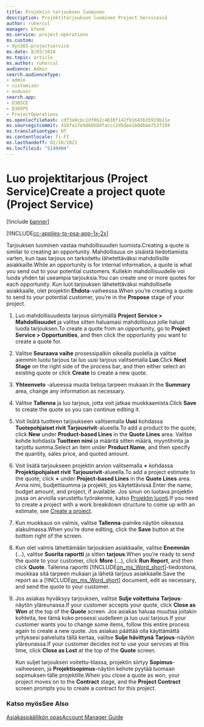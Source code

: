 ```yaml
---
title: Projektin tarjouksen luominen
description: Projektitarjouksen luominen Project Servicessä
author: ruhercul
manager: kfend
ms.service: project-operations
ms.custom:
- dyn365-projectservice
ms.date: 8/03/2018
ms.topic: article
ms.author: ruhercul
audience: Admin
search.audienceType:
- admin
- customizer
- enduser
search.app:
- D365CE
- D365PS
- ProjectOperations
ms.openlocfilehash: cdf3a9cbc1df0b2c4630f142fb1643b35919b21e
ms.sourcegitcommit: 418fa1fe9d605b8faccc2d5dee1b04b4e753f194
ms.translationtype: HT
ms.contentlocale: fi-FI
ms.lasthandoff: 02/10/2021
ms.locfileid: "5149404"
---
```

# <a name="create-a-project-quote-project-service"></a><span data-ttu-id="c1ad7-103">Luo projektitarjous (Project Service)</span><span class="sxs-lookup"><span data-stu-id="c1ad7-103">Create a project quote (Project Service)</span></span>

[!include [banner](../includes/psa-now-project-operations.md)]

[!INCLUDE[cc-applies-to-psa-app-1x-2x](../includes/cc-applies-to-psa-app-1x-2x.md)]

<span data-ttu-id="c1ad7-104">Tarjouksen luominen vastaa mahdollisuuden luomista.</span><span class="sxs-lookup"><span data-stu-id="c1ad7-104">Creating a quote is similar to creating an opportunity.</span></span> <span data-ttu-id="c1ad7-105">Mahdollisuus on sisäistä tiedottamista varten, kun taas tarjous on tarkoitettu lähetettäväksi mahdollisille asiakkaille.</span><span class="sxs-lookup"><span data-stu-id="c1ad7-105">While an opportunity is for internal information, a quote is what you send out to your potential customers.</span></span> <span data-ttu-id="c1ad7-106">Kullekin mahdollisuudelle voi luoda yhden tai useampia tarjouksia.</span><span class="sxs-lookup"><span data-stu-id="c1ad7-106">You can create one or more quotes for each opportunity.</span></span> <span data-ttu-id="c1ad7-107">Kun luot tarjouksen lähetettäväksi mahdolliselle asiakkaalle, olet projektin **Ehdota**-vaiheessa.</span><span class="sxs-lookup"><span data-stu-id="c1ad7-107">When you’re creating a quote to send to your potential customer, you’re in the **Propose** stage of your project.</span></span>  
  
1. <span data-ttu-id="c1ad7-108">Luo mahdollisuudesta tarjous siirtymällä **Project Service > Mahdollisuudet** ja valitse sitten haluamasi mahdollisuus jolle haluat luoda tarjouksen.</span><span class="sxs-lookup"><span data-stu-id="c1ad7-108">To create a quote from an opportunity, go to **Project Service > Opportunities**, and then click the opportunity you want to create a quote for.</span></span>  
  
2. <span data-ttu-id="c1ad7-109">Valitse **Seuraava vaihe** prosessipalkin oikealla puolella ja valitse aiemmin luotu tarjous tai luo uusi tarjous valitsemalla **Luo**.</span><span class="sxs-lookup"><span data-stu-id="c1ad7-109">Click **Next Stage** on the right side of the process bar, and then either select an existing quote or click **Create** to create a new quote.</span></span>  
  
3. <span data-ttu-id="c1ad7-110">**Yhteenveto** -alueessa muuta tietoja tarpeen mukaan.</span><span class="sxs-lookup"><span data-stu-id="c1ad7-110">In the **Summary** area, change any information as necessary.</span></span>  
  
4. <span data-ttu-id="c1ad7-111">Valitse **Tallenna** ja luo tarjous, jotta voit jatkaa muokkaamista.</span><span class="sxs-lookup"><span data-stu-id="c1ad7-111">Click **Save** to create the quote so you can continue editing it.</span></span>  
  
5. <span data-ttu-id="c1ad7-112">Voit lisätä tuotteen tarjoukseen valitsemalla **Uusi** kohdassa **Tuotepohjaiset rivit** **Tarjousrivit**-alueella.</span><span class="sxs-lookup"><span data-stu-id="c1ad7-112">To add a product to the quote, click **New** under **Product-based Lines** in the **Quote Lines** area.</span></span> <span data-ttu-id="c1ad7-113">Valitse kohde kohdasta **Tuotteen nimi** ja määritä sitten määrä, myyntihinta ja tarjottu summa.</span><span class="sxs-lookup"><span data-stu-id="c1ad7-113">Select an item under **Product Name**, and then specify the quantity, sales price, and quoted amount.</span></span>  
  
6. <span data-ttu-id="c1ad7-114">Voit lisätä tarjoukseen projektin arvion valitsemalla **+** kohdassa **Projektipohjaiset rivit** **Tarjousrivit**-alueella.</span><span class="sxs-lookup"><span data-stu-id="c1ad7-114">To add a project estimate to the quote, click **+** under **Project-based Lines** in the **Quote Lines** area.</span></span> <span data-ttu-id="c1ad7-115">Anna nimi, budjettisumma ja projekti, jos käytettävissä.</span><span class="sxs-lookup"><span data-stu-id="c1ad7-115">Enter the name, budget amount, and project, if available.</span></span> <span data-ttu-id="c1ad7-116">Jos sinun on luotava projektin jossa on arviolla varustettu työrakenne, katso [Projektin luonti](../psa/create-project.md).</span><span class="sxs-lookup"><span data-stu-id="c1ad7-116">If you need to create a project with a work breakdown structure to come up with an estimate, see [Create a project](../psa/create-project.md).</span></span>  
  
7. <span data-ttu-id="c1ad7-117">Kun muokkaus on valmis, valitse **Tallenna**-painike näytön oikeassa alakulmassa.</span><span class="sxs-lookup"><span data-stu-id="c1ad7-117">When you’re done editing, click the **Save** button at the bottom right of the screen.</span></span>  
  
8. <span data-ttu-id="c1ad7-118">Kun olet valmis lähettämään tarjouksen asiakkaalle, valitse **Enemmän** (...), valitse **Suorita raportti** ja sitten **tarjous**.</span><span class="sxs-lookup"><span data-stu-id="c1ad7-118">When you’re ready to send the quote to your customer, click **More** (…), click **Run Report**, and then click **Quote**.</span></span> <span data-ttu-id="c1ad7-119">Tallenna raportti [!INCLUDE[pn_ms_Word_short](../includes/pn-ms-word-short.md)]-tiedostona, muokkaa sitä tarpeen mukaan ja lähetä tarjous asiakkaalle.</span><span class="sxs-lookup"><span data-stu-id="c1ad7-119">Save the report as a [!INCLUDE[pn_ms_Word_short](../includes/pn-ms-word-short.md)] document, edit as necessary, and send the quote to your customer.</span></span>  
  
9. <span data-ttu-id="c1ad7-120">Jos asiakas hyväksyy tarjouksen, valitse **Sulje voitettuna** **Tarjous**-näytön yläreunassa.</span><span class="sxs-lookup"><span data-stu-id="c1ad7-120">If your customer accepts your quote, click **Close as Won** at the top of the **Quote** screen.</span></span> <span data-ttu-id="c1ad7-121">Jos asiakas haluaa muuttaa joitakin kohteita, tee tämä koko prosessi uudelleen ja luo uusi tarjous.</span><span class="sxs-lookup"><span data-stu-id="c1ad7-121">If your customer wants you to change some items, follow this entire process again to create a new quote.</span></span> <span data-ttu-id="c1ad7-122">Jos asiakas päättää olla käyttämättä yrityksesi palveluita tällä kertaa, valitse **Sulje hävittynä** **Tarjous**-näytön yläreunassa.</span><span class="sxs-lookup"><span data-stu-id="c1ad7-122">If your customer decides not to use your services at this time, click **Close as Lost** at the top of the **Quote** screen.</span></span>  
  
   <span data-ttu-id="c1ad7-123">Kun suljet tarjouksen voitettu-tilassa, projektin siirtyy **Sopimus**-vaiheeseen, ja **Projektisopimus**-näytön kehote pyytää luomaan sopimuksen tälle projektille.</span><span class="sxs-lookup"><span data-stu-id="c1ad7-123">When you close a quote as won, your project moves on to the **Contract** stage, and the **Project Contract** screen prompts you to create a contract for this project.</span></span>  
  
### <a name="see-also"></a><span data-ttu-id="c1ad7-124">Katso myös</span><span class="sxs-lookup"><span data-stu-id="c1ad7-124">See Also</span></span>  
 [<span data-ttu-id="c1ad7-125">Asiakaspäällikön opas</span><span class="sxs-lookup"><span data-stu-id="c1ad7-125">Account Manager Guide</span></span>](../psa/account-manager-guide.md)
